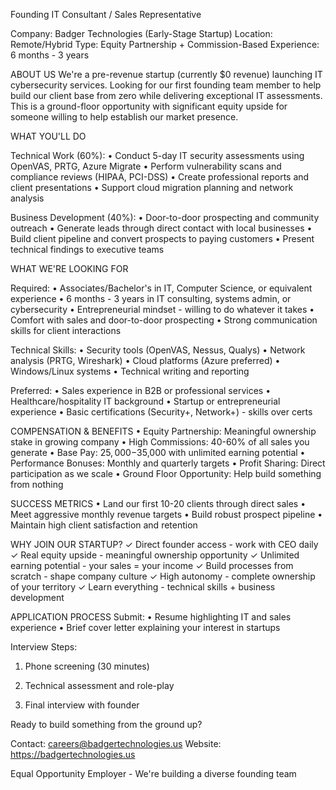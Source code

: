 Founding IT Consultant / Sales Representative

Company: Badger Technologies (Early-Stage Startup)
Location: Remote/Hybrid
Type: Equity Partnership + Commission-Based
Experience: 6 months - 3 years

ABOUT US
We're a pre-revenue startup (currently $0 revenue) launching IT cybersecurity services. Looking for our first founding team member to help build our client base from zero while delivering exceptional IT assessments. This is a ground-floor opportunity with significant equity upside for someone willing to help establish our market presence.

WHAT YOU'LL DO

Technical Work (60%):
• Conduct 5-day IT security assessments using OpenVAS, PRTG, Azure Migrate
• Perform vulnerability scans and compliance reviews (HIPAA, PCI-DSS)
• Create professional reports and client presentations
• Support cloud migration planning and network analysis

Business Development (40%):
• Door-to-door prospecting and community outreach
• Generate leads through direct contact with local businesses
• Build client pipeline and convert prospects to paying customers
• Present technical findings to executive teams

WHAT WE'RE LOOKING FOR

Required:
• Associates/Bachelor's in IT, Computer Science, or equivalent experience
• 6 months - 3 years in IT consulting, systems admin, or cybersecurity
• Entrepreneurial mindset - willing to do whatever it takes
• Comfort with sales and door-to-door prospecting
• Strong communication skills for client interactions

Technical Skills:
• Security tools (OpenVAS, Nessus, Qualys)
• Network analysis (PRTG, Wireshark)
• Cloud platforms (Azure preferred)
• Windows/Linux systems
• Technical writing and reporting

Preferred:
• Sales experience in B2B or professional services
• Healthcare/hospitality IT background
• Startup or entrepreneurial experience
• Basic certifications (Security+, Network+) - skills over certs

COMPENSATION & BENEFITS
• Equity Partnership: Meaningful ownership stake in growing company
• High Commissions: 40-60% of all sales you generate
• Base Pay: $25,000-$35,000 with unlimited earning potential
• Performance Bonuses: Monthly and quarterly targets
• Profit Sharing: Direct participation as we scale
• Ground Floor Opportunity: Help build something from nothing

SUCCESS METRICS
• Land our first 10-20 clients through direct sales
• Meet aggressive monthly revenue targets
• Build robust prospect pipeline
• Maintain high client satisfaction and retention

WHY JOIN OUR STARTUP?
✓ Direct founder access - work with CEO daily
✓ Real equity upside - meaningful ownership opportunity
✓ Unlimited earning potential - your sales = your income
✓ Build processes from scratch - shape company culture
✓ High autonomy - complete ownership of your territory
✓ Learn everything - technical skills + business development

APPLICATION PROCESS
Submit:
• Resume highlighting IT and sales experience
• Brief cover letter explaining your interest in startups

Interview Steps:

1. Phone screening (30 minutes)

2. Technical assessment and role-play

3. Final interview with founder


Ready to build something from the ground up?

Contact: [careers@badgertechnologies.us](mailto:careers@badgertechnologies.us)
Website: https://badgertechnologies.us

Equal Opportunity Employer - We're building a diverse founding team
